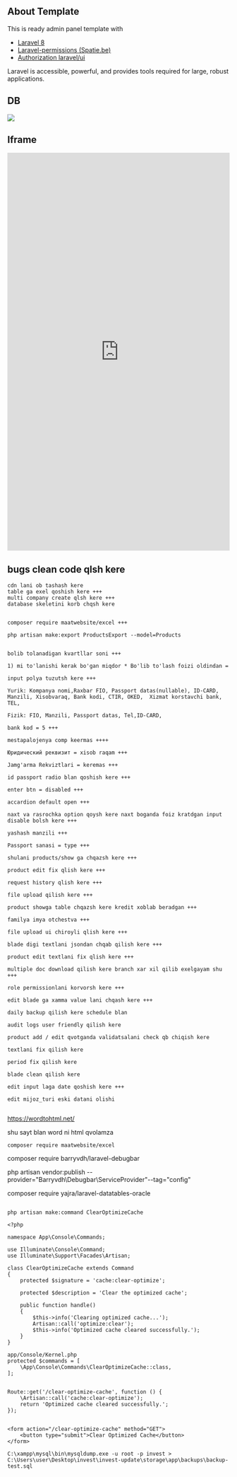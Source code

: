 ## About Template

This is ready admin panel template with
- [Laravel 8](https://laravel.com/docs/8.x)
- [Laravel-permissions (Spatie.be)](https://spatie.be/docs/laravel-permission/v3/introduction)
- [Authorization laravel/ui](https://github.com/laravel/ui)

Laravel is accessible, powerful, and provides tools required for large, robust applications.

## DB

<img src="./db.png"/>

## Iframe

<iframe src="https://dbdiagram.io/d/664f2659f84ecd1d22f46bcf" width="100" height="100" style="margin: auto; display: flex;justify-content: center; width: 100%; height: 900px;" frameborder="0"></iframe>


## bugs clean code qlsh kere
```
cdn lani ob tashash kere
table ga exel qoshish kere +++
multi company create qlsh kere +++
database skeletini korb chqsh kere 


composer require maatwebsite/excel +++

php artisan make:export ProductsExport --model=Products


bolib tolanadigan kvartllar soni +++

1) mi to'lanishi kerak bo'gan miqdor * Bo'lib to'lash foizi oldindan = 

input polya tuzutsh kere +++

Yurik: Kompanya nomi,Raxbar FIO, Passport datas(nullable), ID-CARD,  Manzili, Xisobvaraq, Bank kodi, CTIR, OKED,  Xizmat korstavchi bank, TEL,

Fizik: FIO, Manzili, Passport datas, Tel,ID-CARD,

bank kod = 5 +++

mestapalojenya comp keermas ++++
 
Юридический реквизит = xisob raqam +++

Jamg'arma Rekviztlari = keremas +++

id passport radio blan qoshish kere +++

enter btn = disabled +++

accardion default open +++

naxt va rasrochka option qoysh kere naxt boganda foiz kratdgan input disable bolsh kere +++

yashash manzili +++

Passport sanasi = type +++

shulani products/show ga chqazsh kere +++

product edit fix qlish kere +++

request history qlish kere +++

file upload qilish kere +++

product showga table chqazsh kere kredit xoblab beradgan +++

familya imya otchestva +++

file upload ui chiroyli qlish kere +++

blade digi textlani jsondan chqab qilish kere +++

product edit textlani fix qlish kere +++

multiple doc download qilish kere branch xar xil qilib exelgayam shu +++

role permissionlani korvorsh kere +++

edit blade ga xamma value lani chqash kere +++

daily backup qilish kere schedule blan

audit logs user friendly qilish kere

product add / edit qvotganda validatsalani check qb chiqish kere

textlani fix qilish kere

period fix qilish kere

blade clean qilish kere 

edit input laga date qoshish kere +++

edit mijoz_turi eski datani olishi 


```


<a href="https://wordtohtml.net/">https://wordtohtml.net/</a>

shu sayt blan word ni html qvolamza

```
composer require maatwebsite/excel
```

composer require barryvdh/laravel-debugbar

php artisan vendor:publish --provider="Barryvdh\Debugbar\ServiceProvider"--tag="config"

composer require yajra/laravel-datatables-oracle

```

php artisan make:command ClearOptimizeCache

<?php

namespace App\Console\Commands;

use Illuminate\Console\Command;
use Illuminate\Support\Facades\Artisan;

class ClearOptimizeCache extends Command
{
    protected $signature = 'cache:clear-optimize';

    protected $description = 'Clear the optimized cache';

    public function handle()
    {
        $this->info('Clearing optimized cache...');
        Artisan::call('optimize:clear');
        $this->info('Optimized cache cleared successfully.');
    }
}

app/Console/Kernel.php
protected $commands = [
    \App\Console\Commands\ClearOptimizeCache::class,
];


Route::get('/clear-optimize-cache', function () {
    \Artisan::call('cache:clear-optimize');
    return 'Optimized cache cleared successfully.';
});


<form action="/clear-optimize-cache" method="GET">
    <button type="submit">Clear Optimized Cache</button>
</form>

```

```
C:\xampp\mysql\bin\mysqldump.exe -u root -p invest > C:\Users\user\Desktop\invest\invest-update\storage\app\backups\backup-test.sql

```